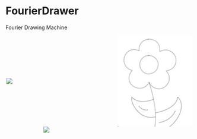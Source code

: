 # FourierDrawer
Fourier Drawing Machine
<div style="display: flex; justify-content: center; align-items: center; margin: 0; padding: 0;">
    <img src="images/output1.gif" width="300" style="margin: 0; padding: 0;">
    <img src="images/image1.jpg" width="200" style="margin: 0; padding: 0;">
</div>




<div style="display: flex; justify-content: center;">
    <img src="images/output.gif" width="300">
</div>
